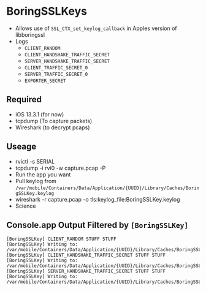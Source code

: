 # BoringSSLKeys
- Allows use of `SSL_CTX_set_keylog_callback` in Apples version of libboringssl
- Logs
    - `CLIENT_RANDOM` 
    - `CLIENT_HANDSHAKE_TRAFFIC_SECRET` 
    - `SERVER_HANDSHAKE_TRAFFIC_SECRET` 
    - `CLIENT_TRAFFIC_SECRET_0` 
    - `SERVER_TRAFFIC_SECRET_0` 
    - `EXPORTER_SECRET`

Required
----------
- iOS 13.3.1 (for now)
- tcpdump (To capture packets)
- Wireshark (to decrypt pcaps)

Useage
----------
- rvictl -s SERIAL
- tcpdump -i rvi0 -w capture.pcap -P
- Run the app you want
- Pull keylog from `/var/mobile/Containers/Data/Application/{UUID}/Library/Caches/BoringSSLKey.keylog`
- wireshark -r capture.pcap -o tls:keylog_file:BoringSSLKey.keylog
- Science

Console.app Output Filtered by `[BoringSSLKey]`
----------
```
[BoringSSLKey] CLIENT_RANDOM STUFF STUFF
[BoringSSLKey] Writing to: /var/mobile/Containers/Data/Application/{UUID}/Library/Caches/BoringSSLKey.keylog
[BoringSSLKey] CLIENT_HANDSHAKE_TRAFFIC_SECRET STUFF STUFF
[BoringSSLKey] Writing to: /var/mobile/Containers/Data/Application/{UUID}/Library/Caches/BoringSSLKey.keylog
[BoringSSLKey] SERVER_HANDSHAKE_TRAFFIC_SECRET STUFF STUFF
[BoringSSLKey] Writing to: /var/mobile/Containers/Data/Application/{UUID}/Library/Caches/BoringSSLKey.keylog

```